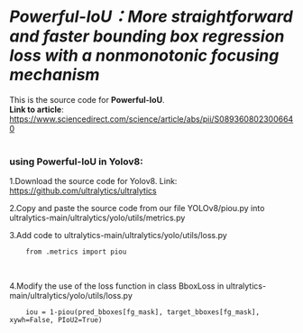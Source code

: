 # ***Powerful-IoU：More straightforward and faster bounding box regression loss with a nonmonotonic focusing mechanism***

This is the source code for __Powerful-IoU__.<br />
**Link to article**:  <br />
https://www.sciencedirect.com/science/article/abs/pii/S0893608023006640
<br />
<br />

### using Powerful-IoU in Yolov8:

1.Download the source code for Yolov8. Link: https://github.com/ultralytics/ultralytics<br />

2.Copy and paste the source code from our file YOLOv8/piou.py into ultralytics-main/ultralytics/yolo/utils/metrics.py<br />

3.Add code to ultralytics-main/ultralytics/yolo/utils/loss.py<br />
```
    from .metrics import piou
```
<br />

4.Modify the use of the loss function in class BboxLoss in ultralytics-main/ultralytics/yolo/utils/loss.py<br />
```
    iou = 1-piou(pred_bboxes[fg_mask], target_bboxes[fg_mask], xywh=False, PIoU2=True)
```
